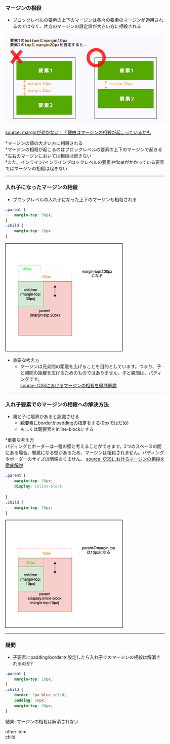 <link rel="stylesheet" href="./styles/mergincollapsing.css"></link>

### マージンの相殺

- ブロックレベルの要素の上下のマージンは各々の要素のマージンが適用されるのではなく、片方のマージンの設定値が大きい方に相殺される

<img src="./img/margin-collapsing.jpg">

[source: marginが効かない！？理由はマージンの相殺が起こっているかも](https://worker-training.com/webdesign/css/margin-collapsing/)

*マージンの値の大きい方に相殺される  
*マージンの相殺が起こるのはブロックレベルの要素の上下のマージンで起きる  
*左右のマージンにおいては相殺は起きない  
*また。インライン/インラインブロックレベルの要素やfloatがかかっている要素ではマージンの相殺は起きない  

---

### 入れ子になったマージンの相殺

- ブロックレベルの入れ子になった上下のマージンも相殺される

```css
.parent {
    margin-top: 30px;
}
.child {
    margin-top: 20px
}
```

<img src="./img/margin-collapsing2.png" />

- 重要な考え方
    - マージンは兄弟間の距離を広げることを目的としています。つまり、子と親間の距離を広げるためのものではありません。子と親間は、パディングです。  
    [source: CSSにおけるマージンの相殺を徹底解説](https://coliss.com/articles/build-websites/operation/css/rules-of-margin-collapse.html)

---

### 入れ子要素でのマージンの相殺への解決方法

- 親と子に境界があると認識させる
    - 親要素にborderかpaddingの指定をする(0pxではだめ)
    - もしくは親要素をinline-blockにする

*重要な考え方  
パディングとボーダーは一種の壁と考えることができます。2つのスペースの間にある場合、邪魔になる壁があるため、マージンは相殺されません。パディングやボーダーのサイズは関係ありません。
[source: CSSにおけるマージンの相殺を徹底解説](https://coliss.com/articles/build-websites/operation/css/rules-of-margin-collapse.html)

```css
.parent {
    margin-top: 10px;
    display: inline-block

}
.child {
    margin-top: 10px;
}
```

<img src="./img/margin-collapsing3.png" />

---

### 疑問

- 子要素にpadding/borderを設定したら入れ子でのマージンの相殺は解消されるのか?

```css
.parent {
    margin-top: 10px;
}
.child {
    border: 2px blue solid;
    padding: 10px;
    margin-top: 30px;
}
```

結果: マージンの相殺は解消されない

<div class="wrapper">
    <div class="parent">
        <div>other item</div>
    </div>
    <div class="parent">
        <div class="child">child</div>
    </div>
</div>
